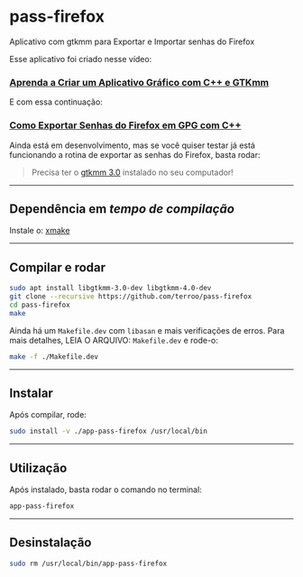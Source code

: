 # pass-firefox
Aplicativo com gtkmm para Exportar e Importar senhas do Firefox

Esse aplicativo foi criado nesse vídeo:
### [Aprenda a Criar um Aplicativo Gráfico com C++ e GTKmm](https://www.youtube.com/watch?v=83vtYDbvB1Q)

E com essa continuação:
### [Como Exportar Senhas do Firefox em GPG com C++](https://youtu.be/bdExgjQUi9U)

Ainda está em desenvolvimento, mas se você quiser testar já está funcionando a rotina de exportar as senhas do Firefox, basta rodar:
> Precisa ter o [gtkmm 3.0](https://www.gtkmm.org/) instalado no seu computador!

---

## Dependência em *tempo de compilação*
Instale o: [xmake](https://xmake.io/)

---

## Compilar e rodar
```sh
sudo apt install libgtkmm-3.0-dev libgtkmm-4.0-dev
git clone --recursive https://github.com/terroo/pass-firefox
cd pass-firefox
make
```

Ainda há um `Makefile.dev` com `libasan` e mais verificações de erros. Para mais detalhes, LEIA O ARQUIVO: `Makefile.dev` e rode-o:
```bash
make -f ./Makefile.dev
```

---

## Instalar
Após compilar, rode:
```sh
sudo install -v ./app-pass-firefox /usr/local/bin
```

---

## Utilização
Após instalado, basta rodar o comando no terminal:
```sh
app-pass-firefox
```

---

## Desinstalação
```sh
sudo rm /usr/local/bin/app-pass-firefox
```

